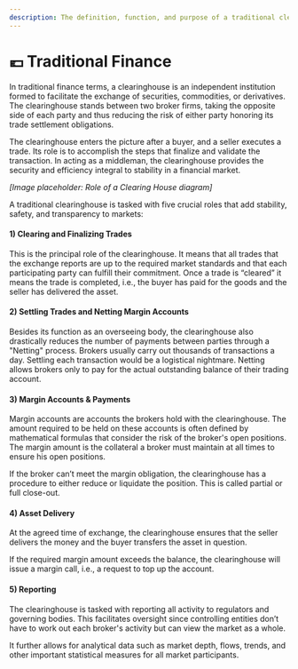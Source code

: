 ```yaml
---
description: The definition, function, and purpose of a traditional clearing house
---
```


# 💶 Traditional Finance

In traditional finance terms, a clearinghouse is an independent institution formed to facilitate the exchange of securities, commodities, or derivatives. The clearinghouse stands between two broker firms, taking the opposite side of each party and thus reducing the risk of either party honoring its trade settlement obligations.

The clearinghouse enters the picture after a buyer, and a seller executes a trade. Its role is to accomplish the steps that finalize and validate the transaction. In acting as a middleman, the clearinghouse provides the security and efficiency integral to stability in a financial market.

*[Image placeholder: Role of a Clearing House diagram]*

A traditional clearinghouse is tasked with five crucial roles that add stability, safety, and transparency to markets:

#### 1) Clearing and Finalizing Trades

This is the principal role of the clearinghouse. It means that all trades that the exchange reports are up to the required market standards and that each participating party can fulfill their commitment. Once a trade is “cleared” it means the trade is completed, i.e., the buyer has paid for the goods and the seller has delivered the asset.

#### 2) Settling Trades and Netting Margin Accounts

Besides its function as an overseeing body, the clearinghouse also drastically reduces the number of payments between parties through a "Netting" process. Brokers usually carry out thousands of transactions a day. Settling each transaction would be a logistical nightmare. Netting allows brokers only to pay for the actual outstanding balance of their trading account.

#### **3) Margin Accounts & Payments**

Margin accounts are accounts the brokers hold with the clearinghouse. The amount required to be held on these accounts is often defined by mathematical formulas that consider the risk of the broker's open positions. The margin amount is the collateral a broker must maintain at all times to ensure his open positions.

If the broker can’t meet the margin obligation, the clearinghouse has a procedure to either reduce or liquidate the position. This is called partial or full close-out.

#### **4) Asset Delivery**

At the agreed time of exchange, the clearinghouse ensures that the seller delivers the money and the buyer transfers the asset in question.

If the required margin amount exceeds the balance, the clearinghouse will issue a margin call, i.e., a request to top up the account.

#### **5) Reporting**

The clearinghouse is tasked with reporting all activity to regulators and governing bodies. This facilitates oversight since controlling entities don’t have to work out each broker's activity but can view the market as a whole.

It further allows for analytical data such as market depth, flows, trends, and other important statistical measures for all market participants.
